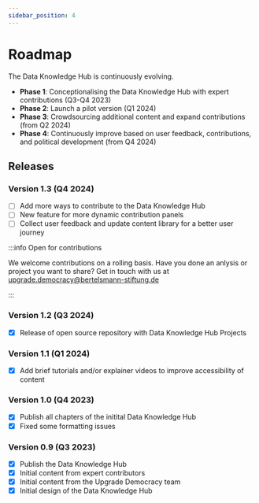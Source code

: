 ```yaml
---
sidebar_position: 4
---
```


# Roadmap

The Data Knowledge Hub is continuously evolving.  
- **Phase 1**: Conceptionalising the Data Knowledge Hub with expert contributions (Q3-Q4 2023) 
- **Phase 2**: Launch a pilot version (Q1 2024)
- **Phase 3**: Crowdsourcing additional content and expand contributions (from Q2 2024)
- **Phase 4**: Continuously improve based on user feedback, contributions, and political development (from Q4 2024) 

## Releases 

### Version 1.3 (Q4 2024) 

- [ ] Add more ways to contribute to the Data Knowledge Hub
- [ ] New feature for more dynamic contribution panels
- [ ] Collect user feedback and update content library for a better user journey

:::info Open for contributions

We welcome contributions on a rolling basis. Have you done an anlysis or project you want to share? Get in touch with us at [upgrade.democracy@bertelsmann-stiftung.de](mailto:upgrade.democracy@bertelsmann-stiftung.de)

:::

### Version 1.2 (Q3 2024) 

- [X] Release of open source repository with Data Knowledge Hub Projects

### Version 1.1 (Q1 2024)

- [X] Add brief tutorials and/or explainer videos to improve accessibility of content

### Version 1.0 (Q4 2023) 

- [X] Publish all chapters of the initital Data Knowledge Hub
- [X] Fixed some formatting issues

### Version 0.9 (Q3 2023)

- [X] Publish the Data Knowledge Hub
- [X] Initial content from expert contributors
- [X] Initial content from the Upgrade Democracy team
- [X] Initial design of the Data Knowledge Hub
